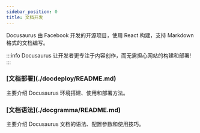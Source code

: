 ```yaml
---
sidebar_position: 0
title: 文档开发
---
```


Docusaurus 由 Facebook 开发的开源项目，使用 React 构建，支持 Markdown 格式的文档编写。

:::info
Docusaurus 让开发者更专注于内容创作，而无需担心网站的构建和部署!  
:::

<h3 class="no-counter">[文档部署](./docdeploy/README.md)</h3>

主要介绍 Docusaurus 环境搭建、使用和部署方法。

<h3 class="no-counter">[文档语法](./docgramma/README.md)</h3>

主要介绍 Docusaurus 文档的语法、配置参数和使用技巧。

